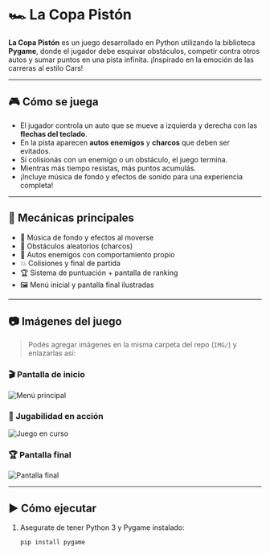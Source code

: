 # 🏎️ La Copa Pistón

**La Copa Pistón** es un juego desarrollado en Python utilizando la biblioteca **Pygame**, donde el jugador debe esquivar obstáculos, competir contra otros autos y sumar puntos en una pista infinita. ¡Inspirado en la emoción de las carreras al estilo Cars!

---

## 🎮 Cómo se juega

- El jugador controla un auto que se mueve a izquierda y derecha con las **flechas del teclado**.
- En la pista aparecen **autos enemigos** y **charcos** que deben ser evitados.
- Si colisionás con un enemigo o un obstáculo, el juego termina.
- Mientras más tiempo resistas, más puntos acumulás.
- ¡Incluye música de fondo y efectos de sonido para una experiencia completa!

---

## 🧩 Mecánicas principales

- 🎵 Música de fondo y efectos al moverse
- 🛑 Obstáculos aleatorios (charcos)
- 🚗 Autos enemigos con comportamiento propio
- 💥 Colisiones y final de partida
- 🏆 Sistema de puntuación + pantalla de ranking
- 🖼️ Menú inicial y pantalla final ilustradas

---

## 📷 Imágenes del juego

> Podés agregar imágenes en la misma carpeta del repo (`IMG/`) y enlazarlas así:

### 🎬 Pantalla de inicio
![Menú principal](https://hnlzagyadmtdaztbcwzd.supabase.co/storage/v1/object/public/comidas//menu.png)

### 🏁 Jugabilidad en acción
![Juego en curso](https://hnlzagyadmtdaztbcwzd.supabase.co/storage/v1/object/public/comidas//Juego.png)

### 🏆 Pantalla final
![Pantalla final](https://hnlzagyadmtdaztbcwzd.supabase.co/storage/v1/object/public/comidas//final.jpeg)

---

## ▶️ Cómo ejecutar

1. Asegurate de tener Python 3 y Pygame instalado:
   ```bash
   pip install pygame
